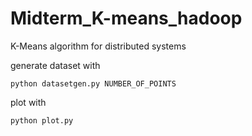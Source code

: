 # Midterm_K-means_hadoop
K-Means algorithm for distributed systems

generate dataset with 
```
python datasetgen.py NUMBER_OF_POINTS
```


plot with 
```
python plot.py
```
